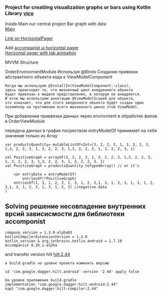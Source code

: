 ### Project for creatiing visualization graphs or bars using Kotlin Library [vico](https://github.com/patrykandpatrick/vico)

Inside Main our central project Bar graph with data  
[Main](https://github.com/Freeze35/GraphTestProject/blob/f8beaffcac0d485f3747061dc6052609932af570/app/src/main/java/com/example/graphproject/MainActivity.kt)

[Link on HorizontalPager](https://www.youtube.com/watch?v=ro3a-GmaLqE&ab_channel=PhilippLackner)

Add
[accompanist ui horizontal pager](https://google.github.io/accompanist/pager/#horizontalpager)<br/>
[Horizontal pager with tab animation](https://www.youtube.com/watch?v=ZdADYzYF7O8&ab_channel=MemoryLeak)

MVVM Structure

OrderEnvirovmentModule
Используя @Binds Создание привязки абстрактного объекта кода  к ViewModelComponent
```
Когда мы используем @InstallIn(ViewModelComponent::class),  
здесь происходит то, что жизненный цикл внедренного объекта  
будет привязан к модели представления, в которую он внедряется.  
И если мы используем аннотацию @ViewModelScoped для объекта,  
это означает, что для этого введенного объекта будет создан один  
экземпляр на протяжении всего жизненного цикла этой ViewModel.  

```

При добавлении приввязки данных через envirovnent в обработке фалов в OrderViewModule

передача данных в график посреством entryModelOf принимает на себя значение только из Array
```
var productsQuantity= mutableListOf<Int>(3, 2, 2, 3, 1, 3, 2, 2, 3, 1,3, 2, 2, 3, 1, 3, 2, 2, 3, 1,3, 2, 2, 3, 1, 3, 2, 2, 3, 1)

val PositiveGraph = arrayOf(3, 2, 2, 3, 1, 3, 2, 2, 3, 1,3, 2, 2, 3, 1, 3, 2, 2, 3, 1,3, 2, 2, 3, 1, 3, 2, 2, 3, 1)
val PositiveGraph = productsQuantity.toTypedArray() // or it's

    var entryData = entryModelOf(
        entriesOf(*PositiveGraph)
    entriesOf(1, 3, 1, 2, 3, 1, 3, 1, 2, 3,1, 3, 1, 2, 3, 1, 3, 1, 2, 3,1, 3, 1, 2, 3, 1, 3, 1, 2, 3) //negative data
)

```

## Solving решение несовпадение внутренних врсий зависисмости для библиотеки accomponist
```
compose_version = 1.3.0-alpha03
kotlinCompilerExtensionVersion = 1.3.0
kotlin_version & org.jetbrains.kotlin.android = 1.7.10
Accompanist 0.26.1-alpha
```

and transfer version hilt [hilt:2.44](https://stackoverflow.com/questions/67744002/hilt-unsupported-metadata-version-in-kotlin)

```
в build.gradle на уровне проекта изменить версию

id 'com.google.dagger.hilt.android' version '2.44' apply false

На уровне приложения build.gradle
implementation "com.google.dagger:hilt-android:2.44"
kapt "com.google.dagger:hilt-compiler:2.44"
```